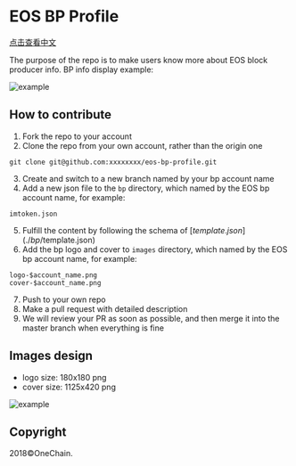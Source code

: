 # EOS BP Profile

[点击查看中文](./README-cn.md)


The purpose of the repo is to make users know more about EOS block producer info. BP info display example: 

![example](tutorial/eos_bp_profile.jpg)

## How to contribute

1. Fork the repo to your account
2. Clone the repo from your own account, rather than the origin one
```
git clone git@github.com:xxxxxxxx/eos-bp-profile.git
```
3. Create and switch to a new branch named by your bp account name
4. Add a new json file to the `bp` directory, which named by the EOS bp account name, for example:  
```
imtoken.json
```
5. Fulfill the content by following the schema of [$template.json](./bp/$template.json)
6. Add the bp logo and cover to `images` directory, which named by the EOS bp account name, for example:  
```
logo-$account_name.png
cover-$account_name.png
```
7. Push to your own repo
8. Make a pull request with detailed description
9. We will review your PR as soon as possible, and then merge it into the master branch when everything is fine


## Images design 
- logo size: 180x180 png
- cover size: 1125x420 png

![example](tutorial/image_example.jpg)


## Copyright

2018&copy;OneChain.